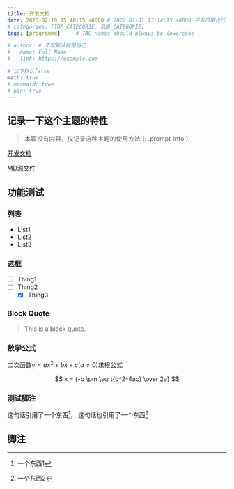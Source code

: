 ```yaml
---
title: 开发文档
date: 2023-02-19 15:40:15 +0800 # 2022-01-01 13:14:15 +0800 只写日期也行；不写秒也行；这样也行 2022-03-09T00:55:42+08:00
# categories: [TOP_CATEGORIE, SUB_CATEGORIE]
tags: [programme]     # TAG names should always be lowercase

# author: # 不写默认就是自己
#   name: Full Name
#   link: https://example.com

# 以下默认false
math: true
# mermaid: true
# pin: true
---
```


## 记录一下这个主题的特性

> 本篇没有内容，仅记录这种主题的使用方法
{: .prompt-info }

[开发文档](https://chirpy.cotes.page/posts/text-and-typography/)

[MD源文件](https://github.com/cotes2020/jekyll-theme-chirpy/blob/master/_posts/2019-08-08-text-and-typography.md?plain=1)

## 功能测试

### 列表

- List1
- List2
- List3

### 选框

- [ ] Thing1
- [ ] Thing2
    - [x] Thing3

### Block Quote

> This is a block quote.

### 数学公式

二次函数$y=ax^2+bx+c(a \ne 0)$求根公式

$$ x = {-b \pm \sqrt{b^2-4ac} \over 2a} $$

### 测试脚注

这句话引用了一个东西[^1]， 这句话也引用了一个东西[^2]

## 脚注

[^1]: 一个东西1
[^2]: 一个东西2
